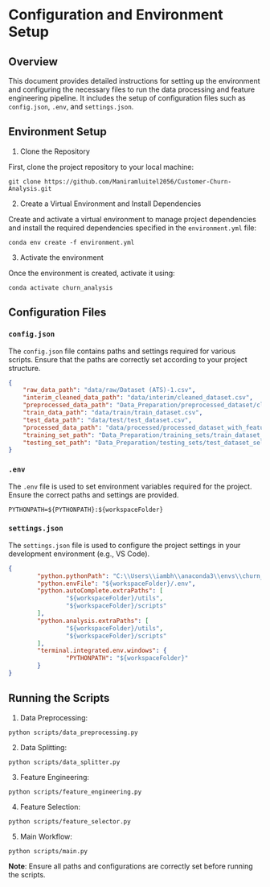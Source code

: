 # Configuration and Environment Setup
## Overview

This document provides detailed instructions for setting up the environment and configuring the necessary files to run the data processing and feature engineering pipeline. It includes the setup of configuration files such as `config.json`, `.env`, and `settings.json`.

## Environment Setup

1. Clone the Repository

First, clone the project repository to your local machine:

```
git clone https://github.com/Maniramluitel2056/Customer-Churn-Analysis.git
```

2. Create a Virtual Environment and Install Dependencies

Create and activate a virtual environment to manage project dependencies and install the required dependencies specified in the `environment.yml` file:

```
conda env create -f environment.yml
```

3. Activate the environment

Once the environment is created, activate it using:

```
conda activate churn_analysis
```

## Configuration Files

### `config.json`

The `config.json` file contains paths and settings required for various scripts. Ensure that the paths are correctly set according to your project structure.

```json
{
    "raw_data_path": "data/raw/Dataset (ATS)-1.csv",
    "interim_cleaned_data_path": "data/interim/cleaned_dataset.csv",
    "preprocessed_data_path": "Data_Preparation/preprocessed_dataset/cleaned_dataset.csv",
    "train_data_path": "data/train/train_dataset.csv",
    "test_data_path": "data/test/test_dataset.csv",
    "processed_data_path": "data/processed/processed_dataset_with_features.csv",
    "training_set_path": "Data_Preparation/training_sets/train_dataset_selected.csv",
    "testing_set_path": "Data_Preparation/testing_sets/test_dataset_selected.csv"
}
```

### `.env`

The `.env` file is used to set environment variables required for the project. Ensure the correct paths and settings are provided.

```
PYTHONPATH=${PYTHONPATH}:${workspaceFolder}
```

### `settings.json`

The `settings.json` file is used to configure the project settings in your development environment (e.g., VS Code).

```json
{
        "python.pythonPath": "C:\\Users\\iambh\\anaconda3\\envs\\churn_analysis\\python.exe", // change path if required
        "python.envFile": "${workspaceFolder}/.env",
        "python.autoComplete.extraPaths": [
                "${workspaceFolder}/utils",
                "${workspaceFolder}/scripts"
        ],
        "python.analysis.extraPaths": [
                "${workspaceFolder}/utils",
                "${workspaceFolder}/scripts"
        ],
        "terminal.integrated.env.windows": {
                "PYTHONPATH": "${workspaceFolder}"
        }
}
```

## Running the Scripts

1. Data Preprocessing:

```
python scripts/data_preprocessing.py
```

2. Data Splitting:

```
python scripts/data_splitter.py
```

3. Feature Engineering:

```
python scripts/feature_engineering.py
```

4. Feature Selection:

```
python scripts/feature_selector.py
```

5. Main Workflow:

```
python scripts/main.py
```

**Note**: Ensure all paths and configurations are correctly set before running the scripts.
